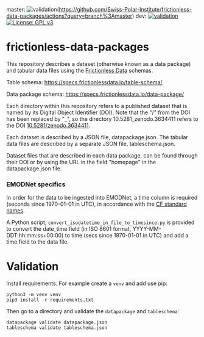 master: ![validation](https://github.com/Swiss-Polar-Institute/frictionless-data-packages/workflows/validation/badge.svg?branch=master)(https://github.com/Swiss-Polar-Institute/frictionless-data-packages/actions?query=branch%3Amaster)
dev: [![validation](https://github.com/Swiss-Polar-Institute/frictionless-data-packages/workflows/validation/badge.svg?branch=dev)](https://github.com/Swiss-Polar-Institute/frictionless-data-packages/actions?query=branch%3Adev)
[![License: GPL v3](https://img.shields.io/badge/License-GPLv3-blue.svg)](https://www.gnu.org/licenses/gpl-3.0)

# frictionless-data-packages

This repository describes a dataset (otherwise known as a data package) and tabular data files using the [Frictionless Data](https://frictionlessdata.io/) schemas. 

Table schema: https://specs.frictionlessdata.io/table-schema/


Data package schema: https://specs.frictionlessdata.io/data-package/

Each directory within this repository refers to a published dataset that is named by its Digital Object Identifier (DOI). Note that the "/" from the DOI has been replaced by "_", so the directory 10.5281_zenodo.3634411 refers to the DOI [10.5281/zenodo.3634411](https:doi.org/10.5281/zenodo.3634411).

Each dataset is described by a JSON file, datapackage.json. The tabular data files are described by a separate JSON file, tableschema.json.

Dataset files that are described in each data package, can be found through their DOI or by using the URL in the field "homepage" in the datapackage.json file.

### EMODNet specifics
In order for the data to be ingested into EMODNet, a time column is required (seconds since 1970-01-01 in UTC), in accordance with the [CF standard names](http://cfconventions.org/standard-names.html).

A Python script, `convert_isodatetime_in_file_to_timesince.py` is provided to convert the date_time field (in ISO 8601 format, YYYY-MM-DDT:hh:mm:ss+00:00) to time (secs since 1970-01-01 in UTC) and add a time field to the data file. 

# Validation
Install requirements. For example create a `venv` and add use pip:
```
python3 -m venv venv
pip3 install -r requirements.txt
```

Then go to a directory and validate the `datapackage` and `tableschema`:
```
datapackage validate datapackage.json
tableschema validate tableschema.json
```
